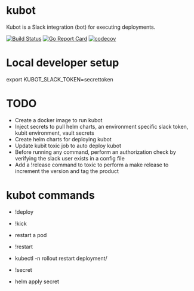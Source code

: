 # kubot
Kubot is a Slack integration (bot) for executing deployments.

[![Build Status](https://travis-ci.org/dotariel/kubot.svg?branch=master)](https://travis-ci.org/dotariel/kubot)
[![Go Report Card](https://goreportcard.com/badge/github.com/dotariel/kubot)](https://goreportcard.com/report/github.com/dotariel/kubot)
[![codecov](https://codecov.io/gh/dotariel/kubot/branch/master/graph/badge.svg)](https://codecov.io/gh/dotariel/kubot)


# Local developer setup
export KUBOT_SLACK_TOKEN=secrettoken

# TODO
- Create a docker image to run kubot
- Inject secrets to pull helm charts, an environment specific slack token, kubit environment, vault secrets
- Create helm charts for deploying kubot
- Update kubit toxic job to auto deploy kubot
- Before running any command, perform an authorization check by verifying the slack user exists in a config file
- Add a !release <product> command to toxic to perform a make release to increment the version and tag the product

# kubot commands
- !deploy <product> <version>

- !kick <pod>
- restart a pod

- !restart <product>
- kubectl -n <product> rollout restart deployment/<product>

- !secret <product>
- helm apply secret